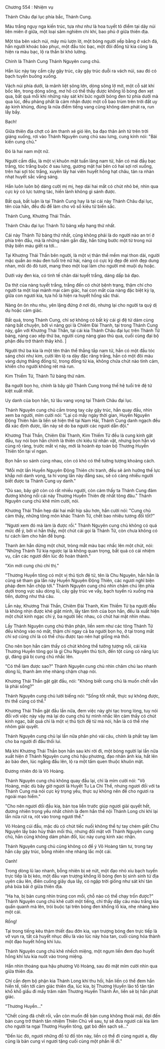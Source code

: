




Chương 554 : Nhiệm vụ


Thánh Châu đại lục phía bắc, Thánh Cung.

Màu trắng nguy nga kiến trúc, tựa như như là hoa tuyết tô điểm tại dãy núi liên miên ở giữa, một loại sâm nghiêm chi khí, bao phủ ở giữa thiên địa.

Một tòa bên vách núi, mây mù lượn lờ, một bóng người xếp bằng ở vách đá, hắn người khoác bào phục, một đầu tóc bạc, một đôi đồng tử kia cũng là hiện ra màu bạc, lộ ra thần bí khó lường.

Chính là Thánh Cung Thánh Nguyên cung chủ.

Hắn lúc này tay cầm cây gậy trúc, cây gậy trúc duỗi ra vách núi, sau đó có bạch tuyến buông xuống.

Vách núi phía dưới, là mãnh liệt sông lớn, dòng sông lờ mờ, một cỗ sát khí bốc lên, trong dòng sông, mơ hồ có thể thấy được khổng lồ bóng đen xẹt qua, bất quá mỗi khi những này sát khí bức người bóng đen từ phía dưới mà qua lúc, đều phảng phất là cảm nhận được một cỗ bao trùm trên trời đất uy áp kinh khủng, đúng là nửa điểm tiếng vang cũng không dám phát ra, run lẩy bẩy.

Bạch!

Giữa thiên địa chợt có âm thanh xé gió lên, ba đạo thân ảnh từ trên trời giáng xuống, rơi vào Thánh Nguyên cung chủ sau lưng, cung kính nói: "Bái kiến cung chủ."

Đó là hai nam một nữ.

Người cầm đầu, là một vị khuôn mặt tuấn lãng nam tử, hắn có mái đầu bạc trắng, tóc trắng buộc ở sau lưng, gương mặt hai bên có hai sợi rơi xuống, trên hai sợi tóc trắng, xuyên lấy hai viên huyết hồng hạt châu, tản ra nhàn nhạt huyết sắc vầng sáng.

Hắn luôn luôn bộ dáng cười mị mị, hẹp dài hai mắt có chút nhỏ bé, nhìn qua cực kỳ có lực tương tác, hiền lành không gì sánh được.

Bất quá, bất luận là tại Thánh Cung hay là tại cái này Thánh Châu đại lục, tên của hắn, đều đủ để làm cho vô số kiêu tử biến sắc.

Thánh Cung, Khương Thái Thần.

Thánh Châu đại lục Thánh Tử bảng xếp hạng thứ nhất.

Cái này Thánh Tử bảng thứ nhất, cũng không phải là do người nào an trí ở phía trên đầu, mà là những năm gần đây, hắn từng bước một từ trong núi thây biển máu giết ra tới...

Tại Khương Thái Thần bên người, là một vị thân thể mềm mại thon dài, người mặc quần áo màu đen tuổi trẻ nữ hài, nàng có cực kỳ đẹp đẽ xinh đẹp dung nhan, môi đỏ đỏ tươi, mang theo một loại làm cho người mê muội dụ hoặc.

Dưới váy đen kia, có tinh tế chân dài tuyết trắng, dáng dấp bá đạo.

Da thịt của nàng tuyết trắng, trắng đến có chút bệnh trạng, thậm chí cho người ta một loại mảnh mai cảm giác, hai con mắt của nàng đặc biệt kỳ lạ, giữa con ngươi kia, tựa hồ là hiện ra huyết hồng sắc thái.

Nàng ôn ôn nhu nhu, yên lặng đứng ở nơi đó, nhưng lại cho người ta quỷ dị dụ hoặc cảm giác.

Bất quá, trong Thánh Cung, chỉ sợ không có bất kỳ cái gì đệ tử dám cùng nàng bắt chuyện, bởi vì nàng gọi là Chiêm Đài Thanh, tại trong Thánh Cung này, gần với Khương Thái Thần, tại cái kia Thánh Châu đại lục trên Thánh Tử bảng, nàng cao xếp thứ ba, người cùng nàng giao thủ qua, cuối cùng đại bộ phận đều trở thành thây khô. ]

Người thứ ba kia là một tên thân thể thẳng tắp nam tử, hắn có một đầu tóc sáng chói như kim, cười lên lộ ra dày đặc răng trắng, hắn có một đôi màu vàng dựng thẳng đồng tử, trong đồng tử kia, không chứa chút nào tình cảm, khiến cho người không rét mà run.

Kim Thiềm Tử, Thánh Tử bảng thứ năm.

Ba người bọn họ, chính là bây giờ Thánh Cung trong thế hệ tuổi trẻ đệ tử kiệt xuất nhất.

Uy danh của bọn hắn, từ lâu vang vọng tại Thánh Châu đại lục.

Thánh Nguyên cung chủ cầm trong tay cây gậy trúc, hắn quay đầu, nhìn xem ba người, mỉm cười nói: "Lại có mấy ngày thời gian, Huyền Nguyên Động Thiên hẳn là liền sẽ hiện thế tại Nam Hải, Thánh Cung danh ngạch đều đã xác định được, lần này sẽ do ba người các ngươi dẫn đội."

Khương Thái Thần, Chiêm Đài Thanh, Kim Thiềm Tử đều là cung kính gật đầu, tuy nói bọn hắn chính là thiên chi kiêu tử nhân vật, nhưng bọn hắn vô cùng rõ ràng, trước mắt vị này, mới là hoành ép toàn bộ Thương Huyền Thiên tồn tại vĩ ngạn.

Bọn hắn so sánh cùng nhau, còn có khó có thể tưởng tượng khoảng cách.

"Mỗi một lần Huyền Nguyên Động Thiên chi tranh, đều sẽ ảnh hưởng thế lực khắp nơi danh vọng, ta hi vọng lần này đằng sau, sẽ có càng nhiều người biết được ta Thánh Cung uy danh."

"Dù sao, bây giờ còn có rất nhiều người, còn cảm thấy ta Thánh Cung đảm đương không nổi cái này Thương Huyền Thiên đệ nhất tông đâu." Thánh Nguyên cung chủ khẽ mỉm cười, nói.

Khương Thái Thần hẹp dài hai mắt híp sâu hơn, hắn cười nói: "Cung chủ cảm thấy, những tông môn khác Thánh Tử, chết bao nhiêu tương đối tốt?"

"Ngươi xem đó mà làm là được rồi." Thánh Nguyên cung chủ không có quá mức để ý, bởi vì hắn thấy, một chút cái gọi là Thánh Tử, còn chưa không có tư cách làm cho hắn để bụng.

Thanh âm hắn dừng một chút, tròng mắt màu bạc nhấc lên một chút, nói: "Những Thánh Tử kia ngược lại là không quan trọng, bất quá có cái nhiệm vụ, cần các ngươi đến lúc đó hoàn thành."

"Xin mời cung chủ chỉ thị."

"Thương Huyền tông có một vị thủ tịch đệ tử, tên là Chu Nguyên, hắn hẳn là cũng sẽ tham gia lần này Huyền Nguyên Động Thiên, các ngươi nghĩ biện pháp đem hắn chộp tới." Thánh Nguyên cung chủ nhìn chăm chú lên phía dưới trong vực sâu dòng lũ, cây gậy trúc ve vẩy, bạch tuyến rủ xuống mà tiến, dường như thả câu.

Lần này, Khương Thái Thần, Chiêm Đài Thanh, Kim Thiềm Tử ba người đều là không nhịn được khẽ giật mình, lấy tâm tính của bọn hắn, đều là xuất hiện một chút kinh ngạc chi ý, ba người liếc nhau, có chút hai mặt nhìn nhau.

Lấy Thánh Nguyên cung chủ thân phận, liền xem như các tông Thánh Tử đều không vào nó mắt, thậm chí ngay cả ba người bọn họ, ở tại trong mắt chỉ sợ cũng chỉ là có thể chịu được tạo nên hạt giống mà thôi.

Cho nên bọn hắn cảm thấy có chút không thể tưởng tượng nổi, cái kia Thương Huyền tông gọi là gì Chu Nguyên thủ tịch, đến tột cùng có năng lực gì, đáng giá bị cung chủ nhấc lên.

"Có thể làm được sao?" Thánh Nguyên cung chủ nhìn chăm chú lao nhanh dòng lũ, thanh âm nhẹ nhàng chậm chạp nói.

Khương Thái Thần gật gật đầu, nói: "Không biết cung chủ là muốn chết vẫn là phải sống?"

Thánh Nguyên cung chủ lười biếng nói: "Sống tốt nhất, thực sự không được, thi thể cũng có thể."

Khương Thái Thần gật đầu lần nữa, đem việc này ghi tạc trong lòng, tuy nói đối với việc này vậy mà lại do cung chủ tự mình nhấc lên cảm thấy có chút kinh ngạc, bất quá chỉ là một vị thủ tịch đệ tử mà nói, hẳn là có thể nhẹ nhõm giải quyết.

Thánh Nguyên cung chủ lại lần nữa phân phó vài câu, chính là phất tay làm cho ba người đi đầu thối lui.

Mà khi Khương Thái Thần bọn hắn sau khi rời đi, một bóng người lại lần nữa xuất hiện ở Thánh Nguyên cung chủ hậu phương, đạo nhân ảnh kia, hất lên áo bào đen, lúc ngẩng đầu lên, lộ ra một tấm quen thuộc khuôn mặt.

Đương nhiên đó là Võ Hoàng.

Thánh Nguyên cung chủ không quay đầu lại, chỉ là mỉm cười nói: "Võ Hoàng, mặc dù bây giờ ngươi là Huyết Tu La Chi Thể, nhưng ngươi đối với ta Thánh Cung mà nói cực kỳ trọng yếu, thực sự không nên để cho ngươi ra ngoài mạo hiểm."

"Cho nên ngươi đối đầu kia, bản tọa liền trước giúp ngươi giải quyết hết, đương nhiên trọng yếu nhất chính là đem hắn thể nội Thánh Long chi khí lại lần nữa rút ra, rót vào trong ngươi thể."

Võ Hoàng cúi đầu, mặc dù có chút tiếc nuối không thể tự tay chém giết Chu Nguyên lấy báo hủy thân mối thù, nhưng đối mặt với Thánh Nguyên cung chủ, hắn cũng không dám phản đối, lúc này cung kính xác nhận.

Thánh Nguyên cung chủ cũng không có để ý Võ Hoàng tâm tư, trong tay hắn cây gậy trúc, bỗng nhiên nhẹ nhàng lắc một cái.

Oanh!

Trong dòng lũ lao nhanh, bỗng nhiên bị xé nứt, một đạo nhỏ xíu bạch tuyến trực tiếp là bị kéo, một đầu vạn trượng khổng lồ bóng đen bị sinh sinh từ địa uyên câu lên, điên cuồng giãy dụa lấy, có ngập trời giống như sát khí tàn phá bừa bãi ở giữa thiên địa.

"Ha ha, bị bản cung nhìn trúng con mồi, chỗ nào có thể chạy trốn được?" Thánh Nguyên cung chủ khẽ cười một tiếng, chỉ thấy dây câu màu trắng kia quấn quanh mà lên, trói buộc tại trên bóng đen khổng lồ kia, nhẹ nhàng kéo một cái.

Rống!

Tại trong tiếng kêu thảm thiết đau đớn kia, vạn trượng bóng đen trực tiếp là vỡ vụn ra, tất cả huyết nhục đều là vào lúc này hòa tan, cuối cùng hóa thành một đạo huyết hồng khí lưu.

Thánh Nguyên cung chủ khẽ nhếch miệng, một ngụm liền đem đạo huyết hồng khí lưu kia nuốt vào trong miệng.

Hắn nhìn thoáng qua hậu phương Võ Hoàng, sau đó mặt mỉm cười nhìn qua giữa thiên địa.

Chỉ cần đem bộ phận kia Thánh Long khí thu hồi, hắn liền có thể đem hắn hiến tế, tiến tới cảm giác thiên địa, lúc kia, bị Thương Huyền lão tổ tân tân khổ khổ giấu đi mấy trăm năm Thương Huyền Thánh Ấn, liền sẽ bị hắn phát giác.

"Thương Huyền..."

"Chết cũng đã chết rồi, vẫn còn muốn để bản cung không thoải mái, đợi đến bản cung trở thành tân nhiệm Thiên Chủ về sau, tự sẽ đưa ngươi cái kia làm cho người ta ngại Thương Huyền tông, gạt bỏ đến sạch sẽ..."

"Đến lúc đó, ngươi những đồ tử đồ tôn này, liền có thể đi cùng ngươi a, đây cũng là bản cung vì ngươi tặng cuối cùng một phần lễ đi."




